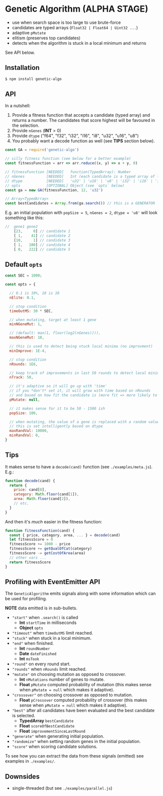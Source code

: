 # Genetic Algorithm (ALPHA STAGE)

- use when search space is too large to use brute-force
- candidates are typed arrays (`Float32 | Float64 | Uint32 ...`)
- adaptive `pMutate`
- elitism (preserves top candidates)
- detects when the algorithm is stuck in a local minimum and returns

See API below.

## Installation

```sh
$ npm install genetic-algo
```

## API

In a nutshell:

1. Provide a fitness function that accepts a candidate (typed array) and
   returns a number. The candidates that score highest will be favoured in the
   selection.
2. Provide `nGenes` (**INT** &gt; 0)
3. Provide `dtype` ("f64", "f32", "i32", "i16", "i8", "u32", "u16", "u8")
4. You probably want a decode function as well (see **TIPS** section below).

```js
const GA = require('genetic-algo')

// silly fitness function (see below for a better example)
const fitnessFunction = arr => arr.reduce((x, y) => x + y, 0) 

// fitnessFunction [NEEDED]   function(TypedArray): Number
// nGenes          [NEEDED]   Int (each candidate is a typed array of length equal to nGenes)
// dtype           [NEEDED]   'u32' | 'u16' | 'u8' | 'i32' | 'i16' | 'i8' | 'f32' | 'f64' 
// opts            [OPTIONAL] Object (see `opts` below)
const ga = new GA(fitnessFunction, 12, 'u32')

// Array<TypedArray>
const bestCandidates = Array.from(ga.search()) // this is a GENERATOR
```

E.g. an initial population with `popSize = 5`, `nGenes = 2`, `dtype = 'u8'` will look something like this:

```js
//  gene1 gene2 
    [23,     0] // candidate 1
    [ 1,    41] // candidate 2
    [10,     1] // candidate 3
    [ 1,   100] // candidate 4
    [ 0,   222] // candidate 5
```

## Default `opts`

```js
const SEC = 1000;

const opts = {

  // 0.1 is 10%, 10 is 10
  nElite: 0.1,         

  // stop condition 
  timeOutMS: 30 * SEC, 

  // when mutating, target at least 1 gene
  minNGeneMut: 1,      

  // (default: max(1, floor(log2(nGenes)))),
  maxNGeneMut: 10,     

  // this is used to detect being stuck local minima (no improvment)
  minImprove: 1E-4,    

  // stop condition
  nRounds: 1E6,        

  // keep track of improvements in last 50 rounds to detect local minima
  nTrack: 50,          

  // it's adaptive so it will go up with 'time'
  // if you *don't* set it, it will grow with time based on nRounds
  // and based on how fit the candidate is (more fit => more likely to use mutation)
  pMutate: null,       

  // it makes sense for it to be 50 - 1500 ish
  popSize: 100,        

  // when mutating, the value of a gene is replaced with a random value
  // this is set intelligently based on dtype
  maxRandVal: 10000,   
  minRandVal: 0,        
}
```

## Tips

It makes sense to have a `decode(cand)` function (see `./examples/meta.js`).  E.g.:

```js
function decode(cand) {
  return {
    price: cand[0],
    category: Math.floor(cand[1]),
    area: Math.floor(cand[2]),
    // etc.
  }
}
```

And then it's *much* easier in the fitness function:

```js
function fitnessFunction(cand) {
  const { price, category, area, ... } = decode(cand)
  let fitnessScore = 0
  fitnessScore += 1000 - price
  fitnessScore += getQualOfCat(category)
  fitnessScore -= getCostOfArea(area)
  // other vars ...
  return fitnessScore
}
```

## Profiling with EventEmitter API

The `GeneticAlgorithm` emits signals along with some information
which can be used for profiling.

**NOTE** data emitted is in sub-bullets.

- `"start"` when `.search()` is called
  - **Int** `startTime` in milliseconds
  - **Object** `opts`
- `"timeout"` when `timeOutMS` limit reached.
- `"stuck"` when stuck in a local minimum.
- `"end"` when finished.
  - **Int** `roundNumber`
  - **Date** `dateFinished`
  - **Int** `msTook`
- `"round"` on every round start.
- `"rounds"` when `nRounds` limit reached.
- `"mutate"` on choosing mutation as opposed to crossover.
  - **Int** `nMutations` number of genes to mutate.
  - **Float** `pMutate` computed probability of mutation (this makes sense when `pMutate = null` which makes it adaptive).
- `"crossover"` on choosing crossover as opposed to mutation.
  - **Float** `pCrossover` computed probability of crossover (this makes sense when `pMutate = null` which makes it adaptive).
- `"best"` after all candidates have been evaluated and the best candidate is selected.
  - **TypedArray** `bestCandidate`
  - **Float** `scoreOfBestCandidate`
  - **Float** `improvementSinceLastRound`
- `"generate"` when generating initial population.
- `"randomize"` when setting random genes in the initial population.
- `"score"` when scoring candidate solutions.

To see how you can extract the data from these signals (emitted) see examples in `./examples/`.

## Downsides

- single-threaded (but see `./examples/parallel.js`)
